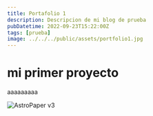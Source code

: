 ```yaml
---
title: Portafolio 1
description: Descripcion de mi blog de prueba
pubDatetime: 2022-09-23T15:22:00Z
tags: [prueba]
image: ../../../public/assets/portfolio1.jpg
---
```


# mi primer proyecto

aaaaaaaaa

![AstroPaper v3](@assets/images/placeholder.png)
